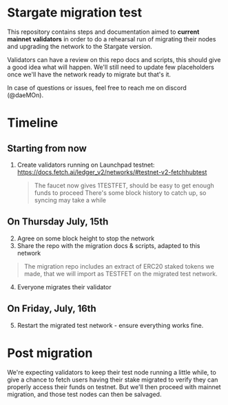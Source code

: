 # Stargate migration test

This repository contains steps and documentation aimed to **current mainnet validators** in order to do a rehearsal run of migrating their nodes and upgrading the network to the Stargate version.


Validators can have a review on this repo docs and scripts, this should give a good idea what will happen. 
We'll still need to update few placeholders once we'll have the network ready to migrate but that's it.

In case of questions or issues, feel free to reach me on discord (@daeMOn).

# Timeline

## Starting from now

1) Create validators running on Launchpad testnet: https://docs.fetch.ai/ledger_v2/networks/#testnet-v2-fetchhubtest
    > The faucet now gives 1TESTFET, should be easy to get enough funds to proceed
    > There's some block history to catch up, so syncing may take a while

## On Thursday July, 15th

2) Agree on some block height to stop the network
3) Share the repo with the migration docs & scripts, adapted to this network
> The migration repo includes an extract of ERC20 staked tokens we made, that we will import as TESTFET on the migrated test network.
> 

4) Everyone migrates their validator

## On Friday, July, 16th

5) Restart the migrated test network - ensure everything works fine. 

# Post migration

We're expecting validators to keep their test node running a little while, to give a chance to fetch users having their stake migrated to verify they can properly access their funds on testnet. But we'll then proceed with mainnet migration, and those test nodes can then be salvaged.
